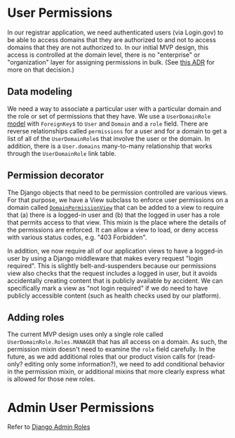 # User Permissions

In our registrar application, we need authenticated users (via Login.gov) to
be able to access domains that they are authorized to and not to access
domains that they are not authorized to. In our initial MVP design, this
access is controlled at the domain level, there is no "enterprise" or
"organization" layer for assigning permissions in bulk. (See [this
ADR](../architecture/decisions/0019-role-based-access-control.md) for more on
that decision.)

## Data modeling

We need a way to associate a particular user with a particular domain and the
role or set of permissions that they have. We use a `UserDomainRole`
[model](../../src/registrar/models/user_domain_role.py) with `ForeignKey`s to
`User` and `Domain` and a `role` field. There are reverse relationships called
`permissions` for a user and for a domain to get a list of all of the
`UserDomainRole`s that involve the user or the domain. In addition, there is a
`User.domains` many-to-many relationship that works through the
`UserDomainRole` link table.

## Permission decorator

The Django objects that need to be permission controlled are various views.
For that purpose, we have a View subclass to enforce user permissions on a
domain called
[`DomainPermissionView`](../../src/registrar/views/utility/permission_views.py)
that can be added to a view to require that (a) there is a logged-in user and
(b) that the logged in user has a role that permits access to that view. This
mixin is the place where the details of the permissions are enforced. It can
allow a view to load, or deny access with various status codes, e.g. "403
Forbidden".

In addition, we now require all of our application views to have a logged-in
user by using a Django middleware that makes every request "login required".
This is slightly belt-and-suspenders because our permissions view also checks
that the request includes a logged in user, but it avoids accidentally creating
content that is publicly available by accident. We can specifically mark a view
as "not login required" if we do need to have publicly accessible content (such
as health checks used by our platform).

## Adding roles

The current MVP design uses only a single role called
`UserDomainRole.Roles.MANAGER` that has all access on a domain. As such, the
permission mixin doesn't need to examine the `role` field carefully. In the
future, as we add additional roles that our product vision calls for
(read-only? editing only some information?), we need to add conditional
behavior in the permission mixin, or additional mixins that more clearly
express what is allowed for those new roles.

# Admin User Permissions

Refer to [Django Admin Roles](../django-admin/roles.md)
